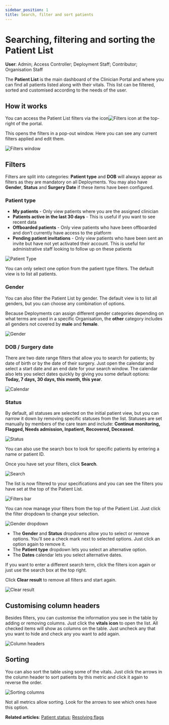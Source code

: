 ```yaml
---
sidebar_position: 1
title: Search, filter and sort patients
---
```

# Searching, filtering and sorting the Patient List
**User**: Admin; Access Controller; Deployment Staff; Contributor; Organisation Staff

The **Patient List** is the main dashboard of the Clinician Portal and where you can find all patients listed along with their vitals. This list can be filtered, sorted and customised according to the needs of the user. 
## How it works​
You can access the Patient List filters via the icon![Filters icon](./assets/FiltersIcon.png) at the top-right of the portal.

This opens the filters in a pop-out window. Here you can see any current filters applied and edit them.

![Filters window](./assets/PatientList01.png)

## Filters
Filters are split into categories: **Patient type** and **DOB** will always appear as filters as they are mandatory on all Deployments. You may also have **Gender**, **Status** and **Surgery Date** if these items have been configured.

### Patient type 
- **My patients** - Only view patients where you are the assigned clinician
- **Patients active in the last 30 days** - This is useful if you want to see recent data
- **Offboarded patients** - Only view patients who have been offboarded and don’t currently have access to the platform
- **Pending patient invitations** - Only view patients who have been sent an invite but have not yet activated their account. This is useful for administrative staff looking to follow up on these patients

![Patient Type](./assets/PatientList02.png)

You can only select one option from the patient type filters. The default view is to list all patients.
### Gender
You can also filter the Patient List by gender. The default view is to list all genders, but you can choose any combination of options. 

Because Deployments can assign different gender categories depending on what terms are used in a specific Organisation, the **other** category includes all genders not covered by **male** and **female**.

![Gender](./assets/PatientList03.png)

### DOB / Surgery date
There are two date range filters that allow you to search for patients; by date of birth or by the date of their surgery. Just open the calendar and select a start date and an end date for your search window. The calendar also lets you select dates quickly by giving you some default options: **Today, 7 days, 30 days, this month, this year**.

![Calendar](./assets/PatientList04.png)

### Status
By default, all statuses are selected on the initial patient view, but you can narrow it down by removing specific statuses from the list. Statuses are set manually by members of the care team and include: **Continue monitoring, Flagged, Needs admission, Inpatient, Recovered, Deceased**.

![Status](./assets/PatientList05.png)

You can also use the search box to look for specific patients by entering a name or patient ID. 

Once you have set your filters, click **Search**.

![Search](./assets/PatientList06.png)

The list is now filtered to your specifications and you can see the filters you have set at the top of the Patient List.

![Filters bar](./assets/PatientList07.png)

You can now manage your filters from the top of the Patient List. Just click the filter dropdown to change your selection. 

![Gender dropdown](./assets/PatientList08.png)

- The **Gender** and **Status** dropdowns allow you to select or remove options. You’ll see a check mark next to selected options. Just click an option again to remove it.
- The **Patient type** dropdown lets you select an alternative option.
- The **Dates** calendar lets you select alternative dates. 

If you want to enter a different search term, click the filters icon again or just use the search box at the top right. 

Click **Clear result** to remove all filters and start again.

![Clear result](./assets/PatientList09.png)

## Customising column headers
Besides filters, you can customise the information you see in the table by adding or removing columns.
Just click the **vitals icon** to open the list. All checked items will show as columns on the table. Just uncheck any that you want to hide and check any you want to add again.

![Column headers](./assets/PatientList10.png)

## Sorting
You can also sort the table using some of the vitals. Just click the arrows in the column header to sort patients by this metric and click it again to reverse the order.

![Sorting columns](./assets/PatientList11.png)

Not all metrics allow sorting. Look for the arrows to see which ones have this option.

**Related articles**: [Patient status](./patient-status.md); [Resolving flags](./resolving-flags.md)
